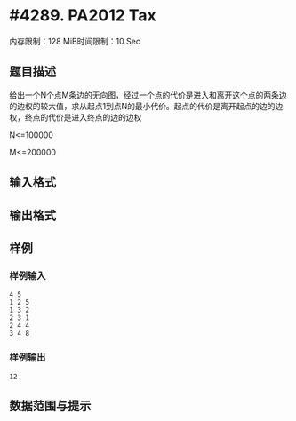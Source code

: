 # #4289. PA2012 Tax

内存限制：128 MiB时间限制：10 Sec

## 题目描述

给出一个N个点M条边的无向图，经过一个点的代价是进入和离开这个点的两条边的边权的较大值，求从起点1到点N的最小代价。起点的代价是离开起点的边的边权，终点的代价是进入终点的边的边权

N<=100000

M<=200000

## 输入格式

## 输出格式

## 样例

### 样例输入

    
    4 5
    1 2 5
    1 3 2
    2 3 1
    2 4 4
    3 4 8
    

### 样例输出

    
    12
    

## 数据范围与提示
